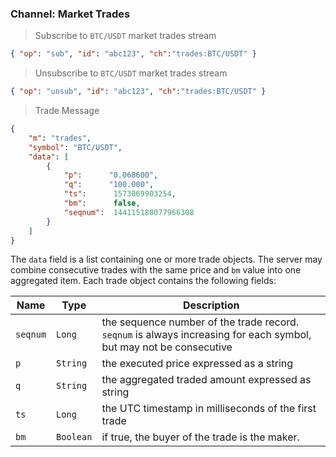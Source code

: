 ### Channel: Market Trades

> Subscribe to `BTC/USDT` market trades stream

```json
{ "op": "sub", "id": "abc123", "ch":"trades:BTC/USDT" }
```

> Unsubscribe to `BTC/USDT` market trades stream

```json
{ "op": "unsub", "id": "abc123", "ch":"trades:BTC/USDT" }
```

> Trade Message 

```json
{
    "m": "trades",
    "symbol": "BTC/USDT",
    "data": [
        {
            "p":      "0.068600",
            "q":      "100.000",
            "ts":      1573069903254,
            "bm":      false,
            "seqnum":  144115188077966308
        }
    ]
}
```

The `data` field is a list containing one or more trade objects. The server may combine consecutive trades with the same price and `bm` 
value into one aggregated item. Each trade object contains the following fields:

 Name     | Type       | Description                                                                                    
--------- | ---------- | ---------------------------------------------------------------------------------------------- 
 `seqnum` | `Long`     | the sequence number of the trade record. `seqnum` is always increasing for each symbol, but may not be consecutive 
 `p`      | `String`   | the executed price expressed as a string                                                       
 `q`      | `String`   | the aggregated traded amount expressed as string                                               
 `ts`     | `Long`     | the UTC timestamp in milliseconds of the first trade                                           
 `bm`     | `Boolean`  | if true, the buyer of the trade is the maker.                